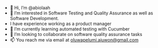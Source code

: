- 👋 Hi, I’m @abiolaah
- 👀 I’m interested in Software Testing and Quality Assurance as well as Software Development.
- I have experience working as a product manager
- 🌱 I’m currently learning automated testing with Cucumber
- 💞️ I’m looking to collaborate on software quality assurance tasks
- 📫 You reach me via email at oluwapelumi.ajuwon@gmail.com

<!---
abiolaah/abiolaah is a ✨ special ✨ repository because its `README.md` (this file) appears on your GitHub profile.
You can click the Preview link to take a look at your changes.
--->
